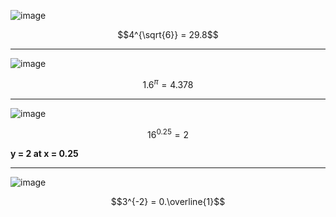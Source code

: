 ![image](https://github.com/user-attachments/assets/e33d1159-18f0-4bcd-b258-3f306b1bef16)

$$4^{\sqrt{6}} = 29.8$$

***

![image](https://github.com/user-attachments/assets/820cdf61-2d53-43d5-9608-d347344214e4)

$$1.6^{\pi} = 4.378$$

***

![image](https://github.com/user-attachments/assets/9b2e6eff-82fe-4a76-8a74-f397b6569f59)

$$16^{0.25} = 2$$


**y = 2 at x = 0.25**

***

![image](https://github.com/user-attachments/assets/cf2d2f76-b89c-4941-9ddb-2638ce4d63a1)

$$3^{-2} = 0.\overline{1}$$
